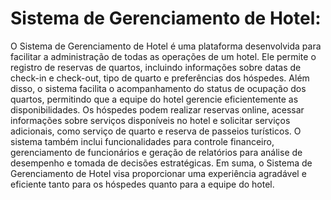 # Sistema de Gerenciamento de Hotel:

O Sistema de Gerenciamento de Hotel é uma plataforma desenvolvida para facilitar a administração de todas as operações de um hotel. Ele permite o registro de reservas de quartos, incluindo informações sobre datas de check-in e check-out, tipo de quarto e preferências dos hóspedes. Além disso, o sistema facilita o acompanhamento do status de ocupação dos quartos, permitindo que a equipe do hotel gerencie eficientemente as disponibilidades. Os hóspedes podem realizar reservas online, acessar informações sobre serviços disponíveis no hotel e solicitar serviços adicionais, como serviço de quarto e reserva de passeios turísticos. O sistema também inclui funcionalidades para controle financeiro, gerenciamento de funcionários e geração de relatórios para análise de desempenho e tomada de decisões estratégicas. Em suma, o Sistema de Gerenciamento de Hotel visa proporcionar uma experiência agradável e eficiente tanto para os hóspedes quanto para a equipe do hotel.